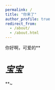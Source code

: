 ```yaml
---
permalink: /
title: "你来了"
author_profile: true
redirect_from: 
  - /about/
  - /about.html
---
```


你好啊，可爱的**

# ***宝宝***

**~

